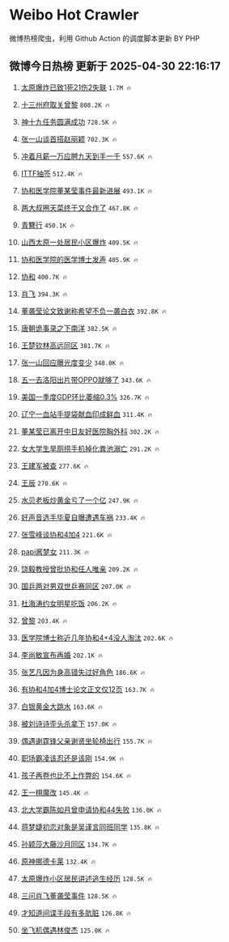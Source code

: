 # Weibo Hot Crawler 



微博热榜爬虫，利用 Github Action 的调度脚本更新 BY PHP 


## 微博今日热榜 更新于 2025-04-30 22:16:17 
1. [太原爆炸已致1死21伤2失联](https://s.weibo.com/weibo?q=%23%E5%A4%AA%E5%8E%9F%E7%88%86%E7%82%B8%E5%B7%B2%E8%87%B41%E6%AD%BB21%E4%BC%A42%E5%A4%B1%E8%81%94%23&t=31&band_rank=1&Refer=top) `1.7M 🔥` 

1. [十三州府取关曾黎](https://s.weibo.com/weibo?q=%23%E5%8D%81%E4%B8%89%E5%B7%9E%E5%BA%9C%E5%8F%96%E5%85%B3%E6%9B%BE%E9%BB%8E%23&t=31&band_rank=2&Refer=top) `808.2K 🔥` 

1. [神十九任务圆满成功](https://s.weibo.com/weibo?q=%23%E7%A5%9E%E5%8D%81%E4%B9%9D%E4%BB%BB%E5%8A%A1%E5%9C%86%E6%BB%A1%E6%88%90%E5%8A%9F%23&t=31&band_rank=3&Refer=top) `728.5K 🔥` 

1. [张一山谈首搭赵丽颖](https://s.weibo.com/weibo?q=%23%E5%BC%A0%E4%B8%80%E5%B1%B1%E8%B0%88%E9%A6%96%E6%90%AD%E8%B5%B5%E4%B8%BD%E9%A2%96%23&t=31&band_rank=4&Refer=top) `702.3K 🔥` 

1. [冲着月薪一万应聘九天到手一千](https://s.weibo.com/weibo?q=%23%E5%86%B2%E7%9D%80%E6%9C%88%E8%96%AA%E4%B8%80%E4%B8%87%E5%BA%94%E8%81%98%E4%B9%9D%E5%A4%A9%E5%88%B0%E6%89%8B%E4%B8%80%E5%8D%83%23&t=31&band_rank=5&Refer=top) `557.6K 🔥` 

1. [ITTF抽签](https://s.weibo.com/weibo?q=ITTF%E6%8A%BD%E7%AD%BE&t=31&band_rank=6&Refer=top) `512.4K 🔥` 

1. [协和医学院董某莹事件最新进展](https://s.weibo.com/weibo?q=%E5%8D%8F%E5%92%8C%E5%8C%BB%E5%AD%A6%E9%99%A2%E8%91%A3%E6%9F%90%E8%8E%B9%E4%BA%8B%E4%BB%B6%E6%9C%80%E6%96%B0%E8%BF%9B%E5%B1%95&t=31&band_rank=7&Refer=top) `493.1K 🔥` 

1. [两大叔圈天菜终于又合作了](https://s.weibo.com/weibo?q=%E4%B8%A4%E5%A4%A7%E5%8F%94%E5%9C%88%E5%A4%A9%E8%8F%9C%E7%BB%88%E4%BA%8E%E5%8F%88%E5%90%88%E4%BD%9C%E4%BA%86&t=31&band_rank=8&Refer=top) `467.8K 🔥` 

1. [青簪行](https://s.weibo.com/weibo?q=%E9%9D%92%E7%B0%AA%E8%A1%8C&t=31&band_rank=9&Refer=top) `450.1K 🔥` 

1. [山西太原一处居民小区爆炸](https://s.weibo.com/weibo?q=%23%E5%B1%B1%E8%A5%BF%E5%A4%AA%E5%8E%9F%E4%B8%80%E5%A4%84%E5%B1%85%E6%B0%91%E5%B0%8F%E5%8C%BA%E7%88%86%E7%82%B8%23&t=31&band_rank=10&Refer=top) `409.5K 🔥` 

1. [协和医学院的医学博士发声](https://s.weibo.com/weibo?q=%23%E5%8D%8F%E5%92%8C%E5%8C%BB%E5%AD%A6%E9%99%A2%E7%9A%84%E5%8C%BB%E5%AD%A6%E5%8D%9A%E5%A3%AB%E5%8F%91%E5%A3%B0%23&t=31&band_rank=11&Refer=top) `405.9K 🔥` 

1. [协和](https://s.weibo.com/weibo?q=%E5%8D%8F%E5%92%8C&t=31&band_rank=12&Refer=top) `400.7K 🔥` 

1. [肖飞](https://s.weibo.com/weibo?q=%E8%82%96%E9%A3%9E&t=31&band_rank=13&Refer=top) `394.3K 🔥` 

1. [董袭莹论文致谢称希望不负一袭白衣](https://s.weibo.com/weibo?q=%23%E8%91%A3%E8%A2%AD%E8%8E%B9%E8%AE%BA%E6%96%87%E8%87%B4%E8%B0%A2%E7%A7%B0%E5%B8%8C%E6%9C%9B%E4%B8%8D%E8%B4%9F%E4%B8%80%E8%A2%AD%E7%99%BD%E8%A1%A3%23&t=31&band_rank=14&Refer=top) `392.8K 🔥` 

1. [唐朝诡事录之下南洋](https://s.weibo.com/weibo?q=%E5%94%90%E6%9C%9D%E8%AF%A1%E4%BA%8B%E5%BD%95%E4%B9%8B%E4%B8%8B%E5%8D%97%E6%B4%8B&t=31&band_rank=15&Refer=top) `382.5K 🔥` 

1. [王楚钦林高远同区](https://s.weibo.com/weibo?q=%E7%8E%8B%E6%A5%9A%E9%92%A6%E6%9E%97%E9%AB%98%E8%BF%9C%E5%90%8C%E5%8C%BA&t=31&band_rank=16&Refer=top) `381.7K 🔥` 

1. [张一山回应曝光度变少](https://s.weibo.com/weibo?q=%23%E5%BC%A0%E4%B8%80%E5%B1%B1%E5%9B%9E%E5%BA%94%E6%9B%9D%E5%85%89%E5%BA%A6%E5%8F%98%E5%B0%91%23&t=31&band_rank=17&Refer=top) `348.0K 🔥` 

1. [五一去洛阳出片带OPPO就够了](https://s.weibo.com/weibo?q=%23%E4%BA%94%E4%B8%80%E5%8E%BB%E6%B4%9B%E9%98%B3%E5%87%BA%E7%89%87%E5%B8%A6OPPO%E5%B0%B1%E5%A4%9F%E4%BA%86%23&t=31&band_rank=18&Refer=top) `343.6K 🔥` 

1. [美国一季度GDP环比萎缩0.3%](https://s.weibo.com/weibo?q=%23%E7%BE%8E%E5%9B%BD%E4%B8%80%E5%AD%A3%E5%BA%A6GDP%E7%8E%AF%E6%AF%94%E8%90%8E%E7%BC%A90.3%25%23&t=31&band_rank=19&Refer=top) `326.7K 🔥` 

1. [辽宁一血站手提袋献血印成鲜血](https://s.weibo.com/weibo?q=%23%E8%BE%BD%E5%AE%81%E4%B8%80%E8%A1%80%E7%AB%99%E6%89%8B%E6%8F%90%E8%A2%8B%E7%8C%AE%E8%A1%80%E5%8D%B0%E6%88%90%E9%B2%9C%E8%A1%80%23&t=31&band_rank=20&Refer=top) `311.4K 🔥` 

1. [董某莹已离开中日友好医院胸外科](https://s.weibo.com/weibo?q=%23%E8%91%A3%E6%9F%90%E8%8E%B9%E5%B7%B2%E7%A6%BB%E5%BC%80%E4%B8%AD%E6%97%A5%E5%8F%8B%E5%A5%BD%E5%8C%BB%E9%99%A2%E8%83%B8%E5%A4%96%E7%A7%91%23&t=31&band_rank=21&Refer=top) `302.2K 🔥` 

1. [女大学生旱厕捞手机掉化粪池溺亡](https://s.weibo.com/weibo?q=%23%E5%A5%B3%E5%A4%A7%E5%AD%A6%E7%94%9F%E6%97%B1%E5%8E%95%E6%8D%9E%E6%89%8B%E6%9C%BA%E6%8E%89%E5%8C%96%E7%B2%AA%E6%B1%A0%E6%BA%BA%E4%BA%A1%23&t=31&band_rank=22&Refer=top) `291.2K 🔥` 

1. [王建军被查](https://s.weibo.com/weibo?q=%23%E7%8E%8B%E5%BB%BA%E5%86%9B%E8%A2%AB%E6%9F%A5%23&t=31&band_rank=23&Refer=top) `277.6K 🔥` 

1. [王辰](https://s.weibo.com/weibo?q=%E7%8E%8B%E8%BE%B0&t=31&band_rank=24&Refer=top) `270.6K 🔥` 

1. [水贝老板炒黄金亏了一个亿](https://s.weibo.com/weibo?q=%23%E6%B0%B4%E8%B4%9D%E8%80%81%E6%9D%BF%E7%82%92%E9%BB%84%E9%87%91%E4%BA%8F%E4%BA%86%E4%B8%80%E4%B8%AA%E4%BA%BF%23&t=31&band_rank=25&Refer=top) `247.9K 🔥` 

1. [好声音选手毕夏自曝遭遇车祸](https://s.weibo.com/weibo?q=%23%E5%A5%BD%E5%A3%B0%E9%9F%B3%E9%80%89%E6%89%8B%E6%AF%95%E5%A4%8F%E8%87%AA%E6%9B%9D%E9%81%AD%E9%81%87%E8%BD%A6%E7%A5%B8%23&t=31&band_rank=26&Refer=top) `233.4K 🔥` 

1. [张雪峰谈协和4加4](https://s.weibo.com/weibo?q=%23%E5%BC%A0%E9%9B%AA%E5%B3%B0%E8%B0%88%E5%8D%8F%E5%92%8C4%E5%8A%A04%23&t=31&band_rank=27&Refer=top) `221.6K 🔥` 

1. [papi酱梦女](https://s.weibo.com/weibo?q=papi%E9%85%B1%E6%A2%A6%E5%A5%B3&t=31&band_rank=28&Refer=top) `211.3K 🔥` 

1. [饶毅教授曾批协和任人唯亲](https://s.weibo.com/weibo?q=%23%E9%A5%B6%E6%AF%85%E6%95%99%E6%8E%88%E6%9B%BE%E6%89%B9%E5%8D%8F%E5%92%8C%E4%BB%BB%E4%BA%BA%E5%94%AF%E4%BA%B2%23&t=31&band_rank=29&Refer=top) `209.2K 🔥` 

1. [国乒两对男双世乒赛同区](https://s.weibo.com/weibo?q=%23%E5%9B%BD%E4%B9%92%E4%B8%A4%E5%AF%B9%E7%94%B7%E5%8F%8C%E4%B8%96%E4%B9%92%E8%B5%9B%E5%90%8C%E5%8C%BA%23&t=31&band_rank=30&Refer=top) `207.0K 🔥` 

1. [杜海涛约女明星吃饭](https://s.weibo.com/weibo?q=%23%E6%9D%9C%E6%B5%B7%E6%B6%9B%E7%BA%A6%E5%A5%B3%E6%98%8E%E6%98%9F%E5%90%83%E9%A5%AD%23&t=31&band_rank=31&Refer=top) `206.2K 🔥` 

1. [曾黎](https://s.weibo.com/weibo?q=%E6%9B%BE%E9%BB%8E&t=31&band_rank=32&Refer=top) `203.4K 🔥` 

1. [医学院博士称近几年协和4+4没人淘汰](https://s.weibo.com/weibo?q=%23%E5%8C%BB%E5%AD%A6%E9%99%A2%E5%8D%9A%E5%A3%AB%E7%A7%B0%E8%BF%91%E5%87%A0%E5%B9%B4%E5%8D%8F%E5%92%8C4%2B4%E6%B2%A1%E4%BA%BA%E6%B7%98%E6%B1%B0%23&t=31&band_rank=33&Refer=top) `202.6K 🔥` 

1. [李尚敏宣布再婚](https://s.weibo.com/weibo?q=%23%E6%9D%8E%E5%B0%9A%E6%95%8F%E5%AE%A3%E5%B8%83%E5%86%8D%E5%A9%9A%23&t=31&band_rank=34&Refer=top) `202.1K 🔥` 

1. [张艺凡因为身高错失过好角色](https://s.weibo.com/weibo?q=%23%E5%BC%A0%E8%89%BA%E5%87%A1%E5%9B%A0%E4%B8%BA%E8%BA%AB%E9%AB%98%E9%94%99%E5%A4%B1%E8%BF%87%E5%A5%BD%E8%A7%92%E8%89%B2%23&t=31&band_rank=35&Refer=top) `186.6K 🔥` 

1. [有协和4加4博士论文正文仅12页](https://s.weibo.com/weibo?q=%23%E6%9C%89%E5%8D%8F%E5%92%8C4%E5%8A%A04%E5%8D%9A%E5%A3%AB%E8%AE%BA%E6%96%87%E6%AD%A3%E6%96%87%E4%BB%8512%E9%A1%B5%23&t=31&band_rank=36&Refer=top) `163.7K 🔥` 

1. [白银黄金大跳水](https://s.weibo.com/weibo?q=%23%E7%99%BD%E9%93%B6%E9%BB%84%E9%87%91%E5%A4%A7%E8%B7%B3%E6%B0%B4%23&t=31&band_rank=37&Refer=top) `163.6K 🔥` 

1. [被刘诗诗歪头杀拿下](https://s.weibo.com/weibo?q=%E8%A2%AB%E5%88%98%E8%AF%97%E8%AF%97%E6%AD%AA%E5%A4%B4%E6%9D%80%E6%8B%BF%E4%B8%8B&t=31&band_rank=38&Refer=top) `157.0K 🔥` 

1. [偶遇谢霆锋父亲谢贤坐轮椅出行](https://s.weibo.com/weibo?q=%23%E5%81%B6%E9%81%87%E8%B0%A2%E9%9C%86%E9%94%8B%E7%88%B6%E4%BA%B2%E8%B0%A2%E8%B4%A4%E5%9D%90%E8%BD%AE%E6%A4%85%E5%87%BA%E8%A1%8C%23&t=31&band_rank=39&Refer=top) `155.7K 🔥` 

1. [职场霸凌该忍还是该刚](https://s.weibo.com/weibo?q=%E8%81%8C%E5%9C%BA%E9%9C%B8%E5%87%8C%E8%AF%A5%E5%BF%8D%E8%BF%98%E6%98%AF%E8%AF%A5%E5%88%9A&t=31&band_rank=40&Refer=top) `154.9K 🔥` 

1. [孩子再卷也比不上作弊的](https://s.weibo.com/weibo?q=%E5%AD%A9%E5%AD%90%E5%86%8D%E5%8D%B7%E4%B9%9F%E6%AF%94%E4%B8%8D%E4%B8%8A%E4%BD%9C%E5%BC%8A%E7%9A%84&t=31&band_rank=41&Refer=top) `154.6K 🔥` 

1. [王一栩魔改](https://s.weibo.com/weibo?q=%E7%8E%8B%E4%B8%80%E6%A0%A9%E9%AD%94%E6%94%B9&t=31&band_rank=42&Refer=top) `145.4K 🔥` 

1. [北大学霸陈如月曾申请协和44失败](https://s.weibo.com/weibo?q=%E5%8C%97%E5%A4%A7%E5%AD%A6%E9%9C%B8%E9%99%88%E5%A6%82%E6%9C%88%E6%9B%BE%E7%94%B3%E8%AF%B7%E5%8D%8F%E5%92%8C44%E5%A4%B1%E8%B4%A5&t=31&band_rank=43&Refer=top) `136.0K 🔥` 

1. [蒋梦婕初恋对象是吴谨言同班同学](https://s.weibo.com/weibo?q=%E8%92%8B%E6%A2%A6%E5%A9%95%E5%88%9D%E6%81%8B%E5%AF%B9%E8%B1%A1%E6%98%AF%E5%90%B4%E8%B0%A8%E8%A8%80%E5%90%8C%E7%8F%AD%E5%90%8C%E5%AD%A6&t=31&band_rank=44&Refer=top) `135.8K 🔥` 

1. [孙颖莎大藤沙月同区](https://s.weibo.com/weibo?q=%23%E5%AD%99%E9%A2%96%E8%8E%8E%E5%A4%A7%E8%97%A4%E6%B2%99%E6%9C%88%E5%90%8C%E5%8C%BA%23&t=31&band_rank=45&Refer=top) `134.7K 🔥` 

1. [原神挪德卡莱](https://s.weibo.com/weibo?q=%23%E5%8E%9F%E7%A5%9E%E6%8C%AA%E5%BE%B7%E5%8D%A1%E8%8E%B1%23&t=31&band_rank=46&Refer=top) `132.4K 🔥` 

1. [太原爆炸小区居民讲述逃生经历](https://s.weibo.com/weibo?q=%23%E5%A4%AA%E5%8E%9F%E7%88%86%E7%82%B8%E5%B0%8F%E5%8C%BA%E5%B1%85%E6%B0%91%E8%AE%B2%E8%BF%B0%E9%80%83%E7%94%9F%E7%BB%8F%E5%8E%86%23&t=31&band_rank=47&Refer=top) `128.5K 🔥` 

1. [三问肖飞董袭莹事件](https://s.weibo.com/weibo?q=%23%E4%B8%89%E9%97%AE%E8%82%96%E9%A3%9E%E8%91%A3%E8%A2%AD%E8%8E%B9%E4%BA%8B%E4%BB%B6%23&t=31&band_rank=48&Refer=top) `128.5K 🔥` 

1. [才知道间谍手段有多肮脏](https://s.weibo.com/weibo?q=%E6%89%8D%E7%9F%A5%E9%81%93%E9%97%B4%E8%B0%8D%E6%89%8B%E6%AE%B5%E6%9C%89%E5%A4%9A%E8%82%AE%E8%84%8F&t=31&band_rank=49&Refer=top) `126.8K 🔥` 

1. [坐飞机偶遇林俊杰](https://s.weibo.com/weibo?q=%23%E5%9D%90%E9%A3%9E%E6%9C%BA%E5%81%B6%E9%81%87%E6%9E%97%E4%BF%8A%E6%9D%B0%23&t=31&band_rank=50&Refer=top) `125.0K 🔥` 

